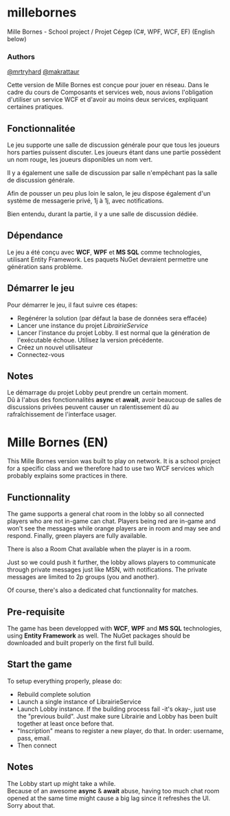 # millebornes
Mille Bornes - School project / Projet Cégep  (C#, WPF, WCF, EF)
(English below)
### Authors 
[@mrtryhard](https://github.com/mrtryhard)
[@makrattaur](https://github.com/makrattaur)
  
Cette version de Mille Bornes est conçue pour jouer en réseau. Dans le cadre du cours de Composants et services web, nous avions l'obligation d'utiliser 
un service WCF et d'avoir au moins deux services, expliquant certaines pratiques.  

## Fonctionnalitée  
Le jeu supporte une salle de discussion générale pour que tous les joueurs hors parties puissent discuter. Les joueurs étant dans une partie possèdent un nom rouge, les joueurs disponibles un nom vert.  
  
Il y a également une salle de discussion par salle n'empêchant pas la salle de discussion générale.  
  
Afin de pousser un peu plus loin le salon, le jeu dispose également d'un système de messagerie privé, 1j à 1j, avec notifications. 
  
Bien entendu, durant la partie, il y a une salle de discussion dédiée.  
  
## Dépendance
Le jeu a été conçu avec **WCF**, **WPF** et **MS SQL** comme technologies, utilisant Entity Framework. Les paquets NuGet devraient permettre une génération sans problème.
  
## Démarrer le jeu
Pour démarrer le jeu, il faut suivre ces étapes:
* Regénérer la solution (par défaut la base de données sera effacée)
* Lancer une instance du projet *LibrairieService* 
* Lancer l'instance du projet Lobby. Il est normal que la génération de l'exécutable échoue. Utilisez la version précédente.
* Créez un nouvel utilisateur
* Connectez-vous

## Notes 
Le démarrage du projet Lobby peut prendre un certain moment.  
Dû à l'abus des fonctionnalités **async** et **await**, avoir beaucoup de salles de discussions privées peuvent causer un ralentissement dû au rafraîchissement de l'interface usager.

# Mille Bornes (EN)
This Mille Bornes version was built to play on network. It is a school project for a specific class and we therefore had to use two WCF services which probably explains some practices in there.

## Functionnality  
The game supports a general chat room in the lobby so all connected players who are not in-game can chat. Players being red are in-game and won't see the messages while orange players are in room and may see and respond. Finally, green players are fully available.
  
There is also a Room Chat available when the player is in a room.
  
Just so we could push it further, the lobby allows players to communicate through private messages just like MSN, with notifications. The private messages are limited to 2p groups (you and another). 
  
Of course, there's also a dedicated chat functionnality for matches.
  
## Pre-requisite
The game has been developped with **WCF**, **WPF** and **MS SQL** technologies, using **Entity Framework** as well. The NuGet packages should be downloaded and built properly on the first full build.
  
## Start the game
To setup everything properly, please do:
* Rebuild complete solution 
* Launch a single instance of LibrairieService
* Launch Lobby instance. If the building process fail -it's okay-, just use the "previous build". Just make sure Librairie and Lobby has been built together at least once before that.
* "Inscription" means to register a new player, do that. In order: username, pass, email.
* Then connect

## Notes 
The Lobby start up might take a while.  
Because of an awesome **async** & **await** abuse, having too much chat room opened at the same time might cause a big lag since it refreshes the UI. Sorry about that.

